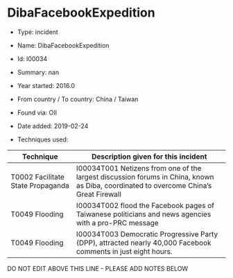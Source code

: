 # DibaFacebookExpedition

* Type: incident

* Name: DibaFacebookExpedition

* Id: I00034

* Summary: nan

* Year started: 2016.0

* From country / To country: China / Taiwan

* Found via: OII

* Date added: 2019-02-24

* Techniques used: 

| Technique | Description given for this incident |
| --------- | ------------------------- |
| T0002 Facilitate State Propaganda | I00034T001 Netizens from one of the largest discussion forums in China, known as Diba, coordinated to overcome China’s Great Firewall |
| T0049 Flooding | I00034T002 flood the Facebook pages of Taiwanese politicians and news agencies with a pro-PRC message |
| T0049 Flooding | I00034T003 Democratic Progressive Party (DPP), attracted nearly 40,000 Facebook comments in just eight hours. |

DO NOT EDIT ABOVE THIS LINE - PLEASE ADD NOTES BELOW